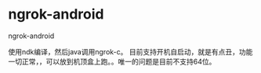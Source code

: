 # ngrok-android
ngrok-android


使用ndk编译，然后java调用ngrok-c。
目前支持开机自启动，就是有点丑，功能一切正常，，可以放到机顶盒上跑。。唯一的问题是目前不支持64位。
